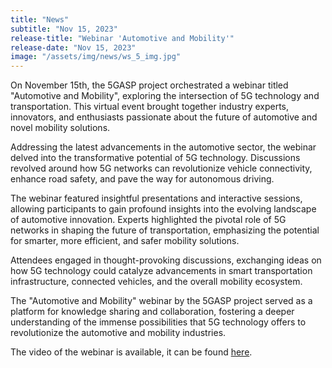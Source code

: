 ```yaml
---
title: "News"
subtitle: "Nov 15, 2023"
release-title: "Webinar 'Automotive and Mobility'"
release-date: "Nov 15, 2023"
image: "/assets/img/news/ws_5_img.jpg"
---
```


On November 15th, the 5GASP project orchestrated a webinar titled "Automotive and Mobility", exploring the intersection of 5G technology and transportation. This virtual event brought together industry experts, innovators, and enthusiasts passionate about the future of automotive and novel mobility solutions.

Addressing the latest advancements in the automotive sector, the webinar delved into the transformative potential of 5G technology. Discussions revolved around how 5G networks can revolutionize vehicle connectivity, enhance road safety, and pave the way for autonomous driving.

The webinar featured insightful presentations and interactive sessions, allowing participants to gain profound insights into the evolving landscape of automotive innovation. Experts highlighted the pivotal role of 5G networks in shaping the future of transportation, emphasizing the potential for smarter, more efficient, and safer mobility solutions.

Attendees engaged in thought-provoking discussions, exchanging ideas on how 5G technology could catalyze advancements in smart transportation infrastructure, connected vehicles, and the overall mobility ecosystem.

The "Automotive and Mobility" webinar by the 5GASP project served as a platform for knowledge sharing and collaboration, fostering a deeper understanding of the immense possibilities that 5G technology offers to revolutionize the automotive and mobility industries.

The video of the webinar is available, it can be found [here](https://lnkd.in/dFJNFn6n).
